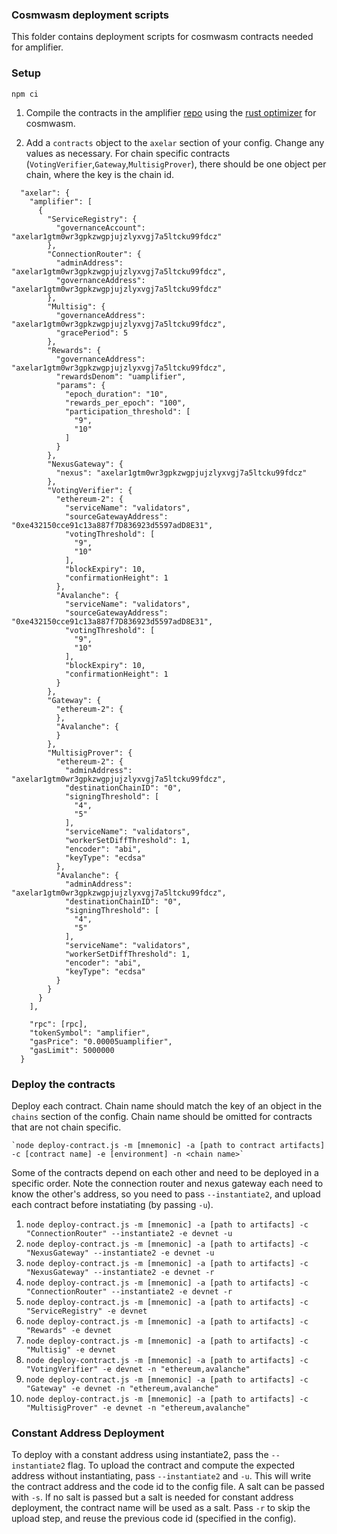 ### Cosmwasm deployment scripts

This folder contains deployment scripts for cosmwasm contracts needed for amplifier.

### Setup

`npm ci`


1. Compile the contracts in the amplifier [repo](https://github.com/axelarnetwork/axelar-amplifier) using the [rust optimizer](https://github.com/CosmWasm/rust-optimizer) for cosmwasm.

2. Add a `contracts` object to the `axelar` section of your config. Change any values as necessary. For chain specific contracts (`VotingVerifier`,`Gateway`,`MultisigProver`), there should be one object per chain, where the key is the chain id.
```
  "axelar": {
    "amplifier": [
      {
        "ServiceRegistry": {
          "governanceAccount": "axelar1gtm0wr3gpkzwgpjujzlyxvgj7a5ltcku99fdcz"
        },
        "ConnectionRouter": {
          "adminAddress": "axelar1gtm0wr3gpkzwgpjujzlyxvgj7a5ltcku99fdcz",
          "governanceAddress": "axelar1gtm0wr3gpkzwgpjujzlyxvgj7a5ltcku99fdcz"
        },
        "Multisig": {
          "governanceAddress": "axelar1gtm0wr3gpkzwgpjujzlyxvgj7a5ltcku99fdcz",
          "gracePeriod": 5
        },
        "Rewards": {
          "governanceAddress": "axelar1gtm0wr3gpkzwgpjujzlyxvgj7a5ltcku99fdcz",
          "rewardsDenom": "uamplifier",
          "params": {
            "epoch_duration": "10",
            "rewards_per_epoch": "100",
            "participation_threshold": [
              "9",
              "10"
            ]
          }
        },
        "NexusGateway": {
          "nexus": "axelar1gtm0wr3gpkzwgpjujzlyxvgj7a5ltcku99fdcz"
        },
        "VotingVerifier": {
          "ethereum-2": {
            "serviceName": "validators",
            "sourceGatewayAddress": "0xe432150cce91c13a887f7D836923d5597adD8E31",
            "votingThreshold": [
              "9",
              "10"
            ],
            "blockExpiry": 10,
            "confirmationHeight": 1
          },
          "Avalanche": {
            "serviceName": "validators",
            "sourceGatewayAddress": "0xe432150cce91c13a887f7D836923d5597adD8E31",
            "votingThreshold": [
              "9",
              "10"
            ],
            "blockExpiry": 10,
            "confirmationHeight": 1
          }
        },
        "Gateway": {
          "ethereum-2": {
          },
          "Avalanche": {
          }
        },
        "MultisigProver": {
          "ethereum-2": {
            "adminAddress": "axelar1gtm0wr3gpkzwgpjujzlyxvgj7a5ltcku99fdcz",
            "destinationChainID": "0",
            "signingThreshold": [
              "4",
              "5"
            ],
            "serviceName": "validators",
            "workerSetDiffThreshold": 1,
            "encoder": "abi",
            "keyType": "ecdsa"
          },
          "Avalanche": {
            "adminAddress": "axelar1gtm0wr3gpkzwgpjujzlyxvgj7a5ltcku99fdcz",
            "destinationChainID": "0",
            "signingThreshold": [
              "4",
              "5"
            ],
            "serviceName": "validators",
            "workerSetDiffThreshold": 1,
            "encoder": "abi",
            "keyType": "ecdsa"
          }
        }
      }
    ],

    "rpc": [rpc],
    "tokenSymbol": "amplifier",
    "gasPrice": "0.00005uamplifier",
    "gasLimit": 5000000
  }
```

### Deploy the contracts
Deploy each contract. Chain name should match the key of an object in the `chains` section of the config. Chain name should be omitted for contracts that are not chain specific.

    `node deploy-contract.js -m [mnemonic] -a [path to contract artifacts] -c [contract name] -e [environment] -n <chain name>` 

Some of the contracts depend on each other and need to be deployed in a specific order. Note the connection router and nexus gateway each need to know the other's address, so you need to pass `--instantiate2`, and upload each contract before instatiating (by passing `-u`).
 1.  `node deploy-contract.js -m [mnemonic] -a [path to artifacts] -c "ConnectionRouter" --instantiate2 -e devnet -u`
 2.  `node deploy-contract.js -m [mnemonic] -a [path to artifacts] -c "NexusGateway" --instantiate2 -e devnet -u`
 3.  `node deploy-contract.js -m [mnemonic] -a [path to artifacts] -c "NexusGateway" --instantiate2 -e devnet -r`
 4.  `node deploy-contract.js -m [mnemonic] -a [path to artifacts] -c "ConnectionRouter" --instantiate2 -e devnet -r`
 5.  `node deploy-contract.js -m [mnemonic] -a [path to artifacts] -c "ServiceRegistry" -e devnet`
 6.  `node deploy-contract.js -m [mnemonic] -a [path to artifacts] -c "Rewards" -e devnet`
 7.  `node deploy-contract.js -m [mnemonic] -a [path to artifacts] -c "Multisig" -e devnet`
 8.  `node deploy-contract.js -m [mnemonic] -a [path to artifacts] -c "VotingVerifier" -e devnet -n "ethereum,avalanche"`
 9.  `node deploy-contract.js -m [mnemonic] -a [path to artifacts] -c "Gateway" -e devnet -n "ethereum,avalanche"`
 10. `node deploy-contract.js -m [mnemonic] -a [path to artifacts] -c "MultisigProver" -e devnet -n "ethereum,avalanche"`


### Constant Address Deployment

To deploy with a constant address using instantiate2, pass the `--instantiate2` flag.
To upload the contract and compute the expected address without instantiating, pass `--instantiate2` and `-u`. This will write the contract address and the code id to the config file.
A salt can be passed with `-s`. If no salt is passed but a salt is needed for constant address deployment, the contract name will be used as a salt.
Pass `-r` to skip the upload step, and reuse the previous code id (specified in the config).
